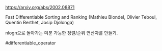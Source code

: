 https://arxiv.org/abs/2002.08871

Fast Differentiable Sorting and Ranking (Mathieu Blondel, Olivier Teboul, Quentin Berthet, Josip Djolonga)

nlogn으로 돌아가는 미분 가능한 정렬/순위 연산자를 만들기.

#differentiable_operator